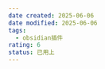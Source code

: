 ```yaml
---
date created: 2025-06-06
date modified: 2025-06-06
tags:
  - obsidian插件
rating: 6
status: 已用上
---
```

